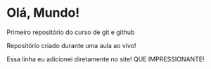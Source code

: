 # Olá, Mundo!
 Primeiro repositório do curso de git e github

Repositório criado durante uma aula ao vivo!

Essa linha eu adicionei diretamente no site! QUE IMPRESSIONANTE!
